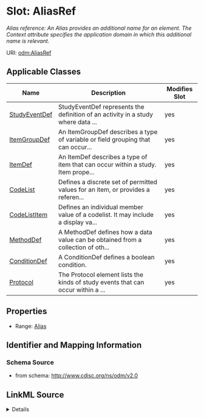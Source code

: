 # Slot: AliasRef


_Alias reference: An Alias provides an additional name for an element. The Context attribute specifies the application domain in which this additional name is relevant._



URI: [odm:AliasRef](http://www.cdisc.org/ns/odm/v2.0/AliasRef)



<!-- no inheritance hierarchy -->




## Applicable Classes

| Name | Description | Modifies Slot |
| --- | --- | --- |
[StudyEventDef](StudyEventDef.md) | StudyEventDef represents the definition of an activity in a study where data ... |  yes  |
[ItemGroupDef](ItemGroupDef.md) | An ItemGroupDef describes a type of variable or field grouping that can occur... |  yes  |
[ItemDef](ItemDef.md) | An ItemDef describes a type of item that can occur within a study. Item prope... |  yes  |
[CodeList](CodeList.md) | Defines a discrete set of permitted values for an item, or provides a referen... |  yes  |
[CodeListItem](CodeListItem.md) | Defines an individual member value of a codelist. It may include a display va... |  yes  |
[MethodDef](MethodDef.md) | A MethodDef defines how a data value can be obtained from a collection of oth... |  yes  |
[ConditionDef](ConditionDef.md) | A ConditionDef defines a boolean condition. |  yes  |
[Protocol](Protocol.md) | The Protocol element lists the kinds of study events that can occur within a ... |  yes  |







## Properties

* Range: [Alias](Alias.md)





## Identifier and Mapping Information







### Schema Source


* from schema: http://www.cdisc.org/ns/odm/v2.0




## LinkML Source

<details>
```yaml
name: AliasRef
description: 'Alias reference: An Alias provides an additional name for an element.
  The Context attribute specifies the application domain in which this additional
  name is relevant.'
from_schema: http://www.cdisc.org/ns/odm/v2.0
rank: 1000
identifier: false
alias: AliasRef
domain_of:
- StudyEventDef
- ItemGroupDef
- ItemDef
- CodeList
- CodeListItem
- MethodDef
- ConditionDef
- Protocol
range: Alias

```
</details>